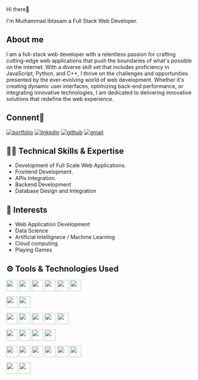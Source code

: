 

Hi there👋

I'm Muihammad 
Ibtasam a Full Stack Web Developer.


## About me

I am a full-stack web developer with a relentless passion for crafting cutting-edge web applications that push the boundaries of what's possible on the internet. With a diverse skill set that includes proficiency in JavaScript, Python, and C++, I thrive on the challenges and opportunities presented by the ever-evolving world of web development. Whether it's creating dynamic user interfaces, optimizing back-end performance, or integrating innovative technologies, I am dedicated to delivering innovative solutions that redefine the web experience.


## Connent🔗 
[![portfolio](https://img.shields.io/badge/my_portfolio-000?style=for-the-badge&logo=ko-fi&logoColor=white)](https://main--astonishing-arithmetic-984603.netlify.app/)
[![linkedin](https://img.shields.io/badge/linkedin-0A66C2?style=for-the-badge&logo=linkedin&logoColor=white)](https://www.linkedin.com/)
[![github](https://img.shields.io/badge/GitHub-100000?style=for-the-badge&amp;logo=github&amp;logoColor=white)](https://github.com/MuhammadIbtasam123)
[![gmail](https://img.shields.io/badge/Gmail-D14836?style=for-the-badge&amp;logo=gmail&amp;logoColor=white)](mailto:its.ibtasamqureshi123@gmail.com)
## 👨‍💻 Technical Skills & Expertise

- Development of Full Scale Web Applications.
- Frontend Development.
- APIs Integration.
- Backend Development
- Database Design and Integration
## 🏹 Interests

- Web Application Development
- Data Science
- Artificial Intellignece / Machine Learning
- Cloud computing
- Playing Games

## ⚙️ Tools & Technologies Used
<a href="URL_REDIRECT" target="blank"><img align="center" src="https://img.shields.io/badge/html5%20-%23E34F26.svg?&amp;style=for-the-badge&amp;logo=html5&amp;logoColor=white" height="30" /></a>  <a href="URL_REDIRECT" target="blank"><img align="center" src="https://img.shields.io/badge/css3%20-%231572B6.svg?&amp;style=for-the-badge&amp;logo=css3&amp;logoColor=white" height="30" /></a>  <a href="URL_REDIRECT" target="blank"><img align="center" src="https://img.shields.io/badge/jquery%20-%230769AD.svg?&amp;style=for-the-badge&amp;logo=jquery&amp;logoColor=white" height="30" /></a>  <a href="URL_REDIRECT" target="blank"><img align="center" src="https://img.shields.io/badge/javascript%20-%23323330.svg?&style=for-the-badge&logo=javascript&logoColor=%23F7DF1E" height="30" /></a>  <a href="URL_REDIRECT" target="blank"><img align="center" src="https://img.shields.io/badge/react-%2320232a.svg?style=for-the-badge&logo=react&logoColor=%2361DAFB" height="30" /></a>  <a href="URL_REDIRECT" target="blank"><img align="center" src="https://img.shields.io/badge/node.js-6DA55F?style=for-the-badge&logo=node.js&logoColor=white" height="30" /></a>  

<a href="URL_REDIRECT" target="blank"><img align="center" src="https://img.shields.io/badge/express.js-%23404d59.svg?style=for-the-badge&logo=express&logoColor=%2361DAFB" height="30" /></a>  <a href="URL_REDIRECT" target="blank"><img align="center" src="https://img.shields.io/badge/mysql-%2300f.svg?&style=for-the-badge&logo=mysql&logoColor=white" height="30" /></a>

<a href="URL_REDIRECT" target="blank"><img align="center" src="https://img.shields.io/badge/MongoDB-%234ea94b.svg?&style=for-the-badge&logo=mongodb&logoColor=white" height="30" /></a>  <a href="URL_REDIRECT" target="blank"><img align="center" src="https://img.shields.io/badge/Ubuntu-E95420?style=for-the-badge&logo=ubuntu&logoColor=white" height="30" /></a>  <a href="URL_REDIRECT" target="blank"><img align="center" src="https://img.shields.io/badge/sqlite-%2307405e.svg?&style=for-the-badge&logo=sqlite&logoColor=white" height="30" /></a>  <a href="URL_REDIRECT" target="blank"><img align="center" src="https://img.shields.io/badge/numpy%20-%23013243.svg?&style=for-the-badge&logo=numpy&logoColor=white" height="30" /></a>  <a href="URL_REDIRECT" target="blank"><img align="center" src="https://img.shields.io/badge/pandas%20-%23150458.svg?&style=for-the-badge&logo=pandas&logoColor=white" height="30" /></a> 

<a href="URL_REDIRECT" target="blank"><img align="center" src="https://img.shields.io/badge/Jupyter%20-%23F37626.svg?&style=for-the-badge&logo=Jupyter&logoColor=white" height="30" /></a>  <a href="URL_REDIRECT" target="blank"><img align="center" src="https://img.shields.io/badge/c++%20-%2300599C.svg?&style=for-the-badge&logo=c%2B%2B&logoColor=white" height="30" /></a>  <a href="URL_REDIRECT" target="blank"><img align="center" src="https://img.shields.io/badge/c%20-%2300599C.svg?&style=for-the-badge&logo=c&logoColor=white" height="30" /></a>  <a href="URL_REDIRECT" target="blank"><img align="center" src="https://img.shields.io/badge/python%20-%2314354C.svg?&style=for-the-badge&logo=python&logoColor=white" height="30" /></a>

<a href="URL_REDIRECT" target="blank"><img align="center" src="https://img.shields.io/badge/Postman-FF6C37?style=for-the-badge&logo=postman&logoColor=white" height="30" /></a>  <a href="URL_REDIRECT" target="blank"><img align="center" src="https://img.shields.io/badge/git%20-%23F05033.svg?&style=for-the-badge&logo=git&logoColor=white" height="30" /></a>  <a href="URL_REDIRECT" target="blank"><img align="center" src="https://img.shields.io/badge/NPM-%23000000.svg?style=for-the-badge&logo=npm&logoColor=white" height="30" /></a>  <a href="URL_REDIRECT" target="blank"><img align="center" src="https://img.shields.io/badge/bootstrap%20-%23563D7C.svg?&style=for-the-badge&logo=bootstrap&logoColor=white" height="30" /></a>  <a href="URL_REDIRECT" target="blank"><img align="center" src="https://img.shields.io/badge/MUI-%230081CB.svg?style=for-the-badge&logo=mui&logoColor=white" height="30" /></a>  <a href="URL_REDIRECT" target="blank"><img align="center" src="https://img.shields.io/badge/tailwindcss-%2338B2AC.svg?style=for-the-badge&logo=tailwind-css&logoColor=white" height="30" /></a>  

<a href="URL_REDIRECT" target="blank"><img align="center" src="https://img.shields.io/badge/redux-%23593d88.svg?style=for-the-badge&logo=redux&logoColor=white" height="30" /></a>  <a href="URL_REDIRECT" target="blank"><img align="center" src="https://img.shields.io/badge/-GraphQL-E10098?style=for-the-badge&logo=graphql&logoColor=white" height="30" /></a>





